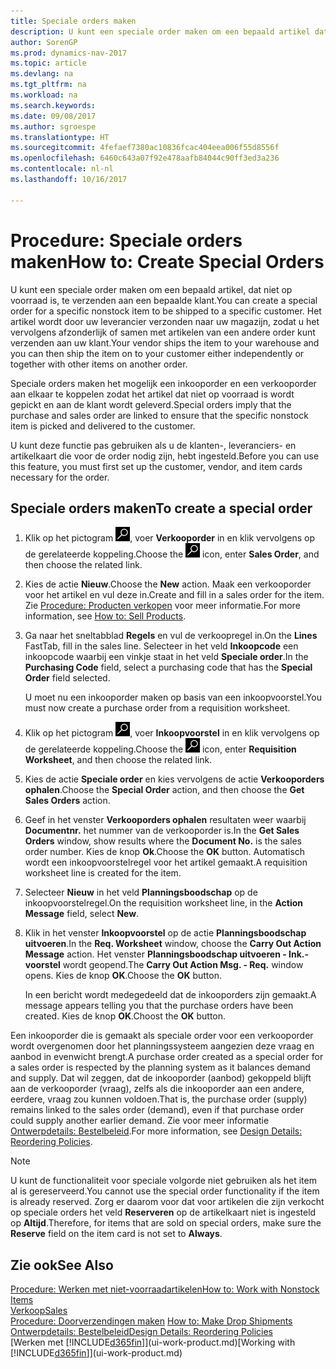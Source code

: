 ```yaml
---
title: Speciale orders maken
description: U kunt een speciale order maken om een bepaald artikel dat niet op voorraad is, te verzenden aan een bepaalde klant. Het artikel wordt door uw leverancier verzonden naar uw magazijn, zodat u het vervolgens afzonderlijk of samen met artikelen van een andere order kunt verzenden aan uw klant.
author: SorenGP
ms.prod: dynamics-nav-2017
ms.topic: article
ms.devlang: na
ms.tgt_pltfrm: na
ms.workload: na
ms.search.keywords: 
ms.date: 09/08/2017
ms.author: sgroespe
ms.translationtype: HT
ms.sourcegitcommit: 4fefaef7380ac10836fcac404eea006f55d8556f
ms.openlocfilehash: 6460c643a07f92e478aafb84044c90ff3ed3a236
ms.contentlocale: nl-nl
ms.lasthandoff: 10/16/2017

---
```

# <a name="how-to-create-special-orders"></a><span data-ttu-id="21be1-104">Procedure: Speciale orders maken</span><span class="sxs-lookup"><span data-stu-id="21be1-104">How to: Create Special Orders</span></span>
<span data-ttu-id="21be1-105">U kunt een speciale order maken om een bepaald artikel, dat niet op voorraad is, te verzenden aan een bepaalde klant.</span><span class="sxs-lookup"><span data-stu-id="21be1-105">You can create a special order for a specific nonstock item to be shipped to a specific customer.</span></span> <span data-ttu-id="21be1-106">Het artikel wordt door uw leverancier verzonden naar uw magazijn, zodat u het vervolgens afzonderlijk of samen met artikelen van een andere order kunt verzenden aan uw klant.</span><span class="sxs-lookup"><span data-stu-id="21be1-106">Your vendor ships the item to your warehouse and you can then ship the item on to your customer either independently or together with other items on another order.</span></span>  

<span data-ttu-id="21be1-107">Speciale orders maken het mogelijk een inkooporder en een verkooporder aan elkaar te koppelen zodat het artikel dat niet op voorraad is wordt gepickt en aan de klant wordt geleverd.</span><span class="sxs-lookup"><span data-stu-id="21be1-107">Special orders imply that the purchase and sales order are linked to ensure that the specific nonstock item is picked and delivered to the customer.</span></span>  

<span data-ttu-id="21be1-108">U kunt deze functie pas gebruiken als u de klanten-, leveranciers- en artikelkaart die voor de order nodig zijn, hebt ingesteld.</span><span class="sxs-lookup"><span data-stu-id="21be1-108">Before you can use this feature, you must first set up the customer, vendor, and item cards necessary for the order.</span></span>  

## <a name="to-create-a-special-order"></a><span data-ttu-id="21be1-109">Speciale orders maken</span><span class="sxs-lookup"><span data-stu-id="21be1-109">To create a special order</span></span>  
1.  <span data-ttu-id="21be1-110">Klik op het pictogram ![Zoeken naar pagina of rapport](media/ui-search/search_small.png "pictogram Zoeken naar pagina of rapport"), voer **Verkooporder** in en klik vervolgens op de gerelateerde koppeling.</span><span class="sxs-lookup"><span data-stu-id="21be1-110">Choose the ![Search for Page or Report](media/ui-search/search_small.png "Search for Page or Report icon") icon, enter **Sales Order**, and then choose the related link.</span></span>  
2. <span data-ttu-id="21be1-111">Kies de actie **Nieuw**.</span><span class="sxs-lookup"><span data-stu-id="21be1-111">Choose the **New** action.</span></span> <span data-ttu-id="21be1-112">Maak een  verkooporder voor het artikel en vul deze in.</span><span class="sxs-lookup"><span data-stu-id="21be1-112">Create and fill in a  sales order for the item.</span></span> <span data-ttu-id="21be1-113">Zie [Procedure: Producten verkopen](sales-how-sell-products.md) voor meer informatie.</span><span class="sxs-lookup"><span data-stu-id="21be1-113">For more information, see [How to: Sell Products](sales-how-sell-products.md).</span></span>
3.  <span data-ttu-id="21be1-114">Ga naar het sneltabblad **Regels** en vul de verkoopregel in.</span><span class="sxs-lookup"><span data-stu-id="21be1-114">On the **Lines** FastTab, fill in the sales line.</span></span> <span data-ttu-id="21be1-115">Selecteer in het veld **Inkoopcode** een inkoopcode waarbij een vinkje staat in het veld **Speciale order**.</span><span class="sxs-lookup"><span data-stu-id="21be1-115">In the **Purchasing Code** field, select a purchasing code that has the **Special Order** field selected.</span></span>

    <span data-ttu-id="21be1-116">U moet nu een inkooporder maken op basis van een inkoopvoorstel.</span><span class="sxs-lookup"><span data-stu-id="21be1-116">You must now create a purchase order from a requisition worksheet.</span></span>  
4. <span data-ttu-id="21be1-117">Klik op het pictogram ![Zoeken naar pagina of rapport](media/ui-search/search_small.png "pictogram Zoeken naar pagina of rapport"), voer **Inkoopvoorstel** in en klik vervolgens op de gerelateerde koppeling.</span><span class="sxs-lookup"><span data-stu-id="21be1-117">Choose the ![Search for Page or Report](media/ui-search/search_small.png "Search for Page or Report icon") icon, enter **Requisition Worksheet**, and then choose the related link.</span></span>  
5. <span data-ttu-id="21be1-118">Kies de actie **Speciale order** en kies vervolgens de actie **Verkooporders ophalen**.</span><span class="sxs-lookup"><span data-stu-id="21be1-118">Choose the **Special Order** action, and then choose the **Get Sales Orders** action.</span></span>  
6.  <span data-ttu-id="21be1-119">Geef in het venster **Verkooporders ophalen** resultaten weer waarbij **Documentnr.** het nummer van de verkooporder is.</span><span class="sxs-lookup"><span data-stu-id="21be1-119">In the **Get Sales Orders** window, show results where the **Document No.** is the sales order number.</span></span> <span data-ttu-id="21be1-120">Kies de knop **Ok**.</span><span class="sxs-lookup"><span data-stu-id="21be1-120">Choose the **OK** button.</span></span> <span data-ttu-id="21be1-121">Automatisch wordt een inkoopvoorstelregel voor het artikel gemaakt.</span><span class="sxs-lookup"><span data-stu-id="21be1-121">A requisition worksheet line is created for the item.</span></span>  
7.  <span data-ttu-id="21be1-122">Selecteer **Nieuw** in het veld **Planningsboodschap** op de inkoopvoorstelregel.</span><span class="sxs-lookup"><span data-stu-id="21be1-122">On the requisition worksheet line, in the **Action Message** field, select **New**.</span></span>  
8.  <span data-ttu-id="21be1-123">Klik in het venster **Inkoopvoorstel** op de actie **Planningsboodschap uitvoeren**.</span><span class="sxs-lookup"><span data-stu-id="21be1-123">In the **Req. Worksheet** window, choose the **Carry Out Action Message** action.</span></span> <span data-ttu-id="21be1-124">Het venster **Planningsboodschap uitvoeren - Ink.-voorstel** wordt geopend.</span><span class="sxs-lookup"><span data-stu-id="21be1-124">The **Carry Out Action Msg. - Req.** window opens.</span></span> <span data-ttu-id="21be1-125">Kies de knop **OK**.</span><span class="sxs-lookup"><span data-stu-id="21be1-125">Choose the **OK** button.</span></span>  

    <span data-ttu-id="21be1-126">In een bericht wordt medegedeeld dat de inkooporders zijn gemaakt.</span><span class="sxs-lookup"><span data-stu-id="21be1-126">A message appears telling you that the purchase orders have been created.</span></span> <span data-ttu-id="21be1-127">Kies de knop **OK**.</span><span class="sxs-lookup"><span data-stu-id="21be1-127">Choost the **OK** button.</span></span>  

<span data-ttu-id="21be1-128">Een inkooporder die is gemaakt als speciale order voor een verkooporder wordt overgenomen door het planningssysteem aangezien deze vraag en aanbod in evenwicht brengt.</span><span class="sxs-lookup"><span data-stu-id="21be1-128">A purchase order created as a special order for a sales order is respected by the planning system as it balances demand and supply.</span></span> <span data-ttu-id="21be1-129">Dat wil zeggen, dat de inkooporder (aanbod) gekoppeld blijft aan de verkooporder (vraag), zelfs als die inkooporder aan een andere, eerdere, vraag zou kunnen voldoen.</span><span class="sxs-lookup"><span data-stu-id="21be1-129">That is, the purchase order (supply) remains linked to the sales order (demand), even if that purchase order could supply another earlier demand.</span></span> <span data-ttu-id="21be1-130">Zie voor meer informatie [Ontwerpdetails: Bestelbeleid](design-details-reservation-order-tracking-and-action-messaging.md).</span><span class="sxs-lookup"><span data-stu-id="21be1-130">For more information, see [Design Details: Reordering Policies](design-details-reservation-order-tracking-and-action-messaging.md).</span></span>  

> [!NOTE]  
>  <span data-ttu-id="21be1-131">U kunt de functionaliteit voor speciale volgorde niet gebruiken als het item al is gereserveerd.</span><span class="sxs-lookup"><span data-stu-id="21be1-131">You cannot use the special order functionality if the item is already reserved.</span></span> <span data-ttu-id="21be1-132">Zorg er daarom voor dat voor artikelen die zijn verkocht op speciale orders het veld **Reserveren** op de artikelkaart niet is ingesteld op **Altijd**.</span><span class="sxs-lookup"><span data-stu-id="21be1-132">Therefore, for items that are sold on special orders, make sure the **Reserve** field on the item card is not set to **Always**.</span></span>  

## <a name="see-also"></a><span data-ttu-id="21be1-133">Zie ook</span><span class="sxs-lookup"><span data-stu-id="21be1-133">See Also</span></span>  
[<span data-ttu-id="21be1-134">Procedure: Werken met niet-voorraadartikelen</span><span class="sxs-lookup"><span data-stu-id="21be1-134">How to: Work with Nonstock Items</span></span>](inventory-how-work-nonstock-items.md)  
[<span data-ttu-id="21be1-135">Verkoop</span><span class="sxs-lookup"><span data-stu-id="21be1-135">Sales</span></span>](sales-manage-sales.md)  
<span data-ttu-id="21be1-136">[Procedure: Doorverzendingen maken](sales-how-drop-shipment.md) </span><span class="sxs-lookup"><span data-stu-id="21be1-136">[How to: Make Drop Shipments](sales-how-drop-shipment.md) </span></span>  
[<span data-ttu-id="21be1-137">Ontwerpdetails: Bestelbeleid</span><span class="sxs-lookup"><span data-stu-id="21be1-137">Design Details: Reordering Policies</span></span>](design-details-reservation-order-tracking-and-action-messaging.md)  
<span data-ttu-id="21be1-138">[Werken met [!INCLUDE[d365fin](includes/d365fin_md.md)]](ui-work-product.md)</span><span class="sxs-lookup"><span data-stu-id="21be1-138">[Working with [!INCLUDE[d365fin](includes/d365fin_md.md)]](ui-work-product.md)</span></span>

